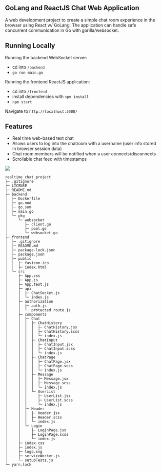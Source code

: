 ## GoLang and ReactJS Chat Web Application

A web development project to create a simple chat room experience in the browser using React w/ GoLang.
The application can handle safe concurrent communication in Go with gorilla/websocket.

## Running Locally

Running the backend WebSocket server:

- cd into `/backend`
- `go run main.go`

Running the frontend ReactJS application:

- cd into `/frontend`
- install dependencies with `npm install`
- `npm start`

Navigate to `http://localhost:3000/`

## Features

- Real time web-based text chat
- Allows users to log into the chatroom with a username (user info stored in browser session data)
- Chat room members will be notified when a user connects/disconnects
- Scrollable chat feed with timestamps

![](Brian_chat_example.gif)

```
realtime_chat_project
├─ .gitignore
├─ LICENSE
├─ README.md
├─ backend
│  ├─ Dockerfile
│  ├─ go.mod
│  ├─ go.sum
│  ├─ main.go
│  └─ pkg
│     └─ websocket
│        ├─ client.go
│        ├─ pool.go
│        └─ websocket.go
├─ frontend
│  ├─ .gitignore
│  ├─ README.md
│  ├─ package-lock.json
│  ├─ package.json
│  ├─ public
│  │  ├─ favicon.ico
│  │  ├─ index.html
│  └─ src
│     ├─ App.css
│     ├─ App.js
│     ├─ App.test.js
│     ├─ api
│     │  ├─ ChatSocket.js
│     │  └─ index.js
│     ├─ authorization
│     │  ├─ auth.js
│     │  └─ protected.route.js
│     ├─ components
│     │  ├─ Chat
│     │  │  ├─ ChatHistory
│     │  │  │  ├─ ChatHistory.jsx
│     │  │  │  ├─ ChatHistory.scss
│     │  │  │  └─ index.js
│     │  │  ├─ ChatInput
│     │  │  │  ├─ ChatInput.jsx
│     │  │  │  ├─ ChatInput.scss
│     │  │  │  └─ index.js
│     │  │  ├─ ChatPage
│     │  │  │  ├─ ChatPage.jsx
│     │  │  │  ├─ ChatPage.scss
│     │  │  │  └─ index.js
│     │  │  ├─ Message
│     │  │  │  ├─ Message.jsx
│     │  │  │  ├─ Message.scss
│     │  │  │  └─ index.js
│     │  │  └─ UserList
│     │  │     ├─ UserList.jsx
│     │  │     ├─ UserList.scss
│     │  │     └─ index.js
│     │  ├─ Header
│     │  │  ├─ Header.jsx
│     │  │  ├─ Header.scss
│     │  │  └─ index.js
│     │  └─ Login
│     │     ├─ LoginPage.jsx
│     │     ├─ LoginPage.scss
│     │     └─ index.js
│     ├─ index.css
│     ├─ index.js
│     ├─ logo.svg
│     ├─ serviceWorker.js
│     └─ setupTests.js
└─ yarn.lock

```
